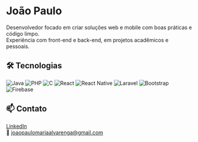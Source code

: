 # João Paulo

Desenvolvedor focado em criar soluções web e mobile com boas práticas e código limpo.  
Experiência com front-end e back-end, em projetos acadêmicos e pessoais.

## 🛠️ Tecnologias

![Java](https://img.shields.io/badge/-Java-007396?style=flat&logo=java&logoColor=white)
![PHP](https://img.shields.io/badge/-PHP-777BB4?style=flat&logo=php&logoColor=white)
![C](https://img.shields.io/badge/-C-00599C?style=flat&logo=c&logoColor=white)
![React](https://img.shields.io/badge/-React-20232A?style=flat&logo=react)
![React Native](https://img.shields.io/badge/-React%20Native-61DAFB?style=flat&logo=react)
![Laravel](https://img.shields.io/badge/-Laravel-FF2D20?style=flat&logo=laravel&logoColor=white)
![Bootstrap](https://img.shields.io/badge/-Bootstrap-563D7C?style=flat&logo=bootstrap)
![Firebase](https://img.shields.io/badge/-Firebase-FFCA28?style=flat&logo=firebase)

## 📫 Contato

[LinkedIn](https://www.linkedin.com/in/joao-paul0/)  
📧 joaopaulomariaalvarenga@gmail.com
